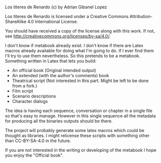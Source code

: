 Los titeres de Renardo (c) by Adrian Gibanel Lopez

Los titeres de Renardo is licensed under a
Creative Commons Attribution-ShareAlike 4.0 International License.

You should have received a copy of the license along with this
work. If not, see <http://creativecommons.org/licenses/by-sa/4.0/>.

I don't know if metabook already exist. I don't know if there are Latex macros already available for doing what I'm going to do. If I ever find them I'll try to use them nevertheless.
So this pretends to be a metabook. Something written in Latex that lets you build:

* An official book (Original intended output)
* An extended (with the author's comments) book
* Theatrical script (Not interested in this part. Might be left to be done from a fork.)
* Film script
* Scenario descriptions
* Character dialogs

The idea is having each sequence, conversation or chapter in a single file so that's easy to manage.
However in this single sequence all the metadata for producing all the binaries outputs should be there.

The project will probably generate some latex macros which could be thought as libraries. I might relicense these scripts with something other than CC-BY-SA-4.0 in the future.

If you are not interested in the writing or developing of the metabook I hope you enjoy the "Official book".


